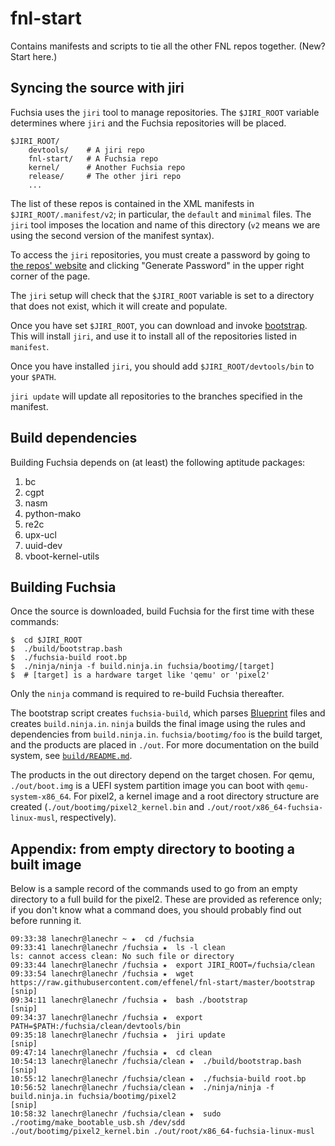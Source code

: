 # fnl-start
Contains manifests and scripts to tie all the other FNL repos together.  (New?
Start here.)


## Syncing the source with jiri
Fuchsia uses the `jiri` tool to manage repositories. The `$JIRI_ROOT` variable
determines where `jiri` and the Fuchsia repositories will be placed.

```
$JIRI_ROOT/
    devtools/    # A jiri repo
    fnl-start/   # A Fuchsia repo
    kernel/      # Another Fuchsia repo
    release/     # The other jiri repo
    ...
```

The list of these repos is contained in the XML manifests in `$JIRI_ROOT/.manifest/v2`;
in particular, the `default` and `minimal` files. The `jiri` tool imposes the location
 and name of this directory (`v2` means we are using the second version of the manifest syntax).

To access the `jiri` repositories, you must create a password by going to
[the repos' website](https://vanadium.googlesource.com) and clicking "Generate
Password" in the upper right corner of the page.

The `jiri` setup will check that the `$JIRI_ROOT` variable is set to a directory
that does not exist, which it will create and populate.

Once you have set `$JIRI_ROOT`, you can download and invoke
[bootstrap](https://raw.githubusercontent.com/effenel/fnl-start/master/bootstrap).
This will install `jiri`, and use it to install all of the repositories listed in
`manifest`.

Once you have installed `jiri`, you should add `$JIRI_ROOT/devtools/bin` to your
`$PATH`.

`jiri update` will update all repositories to the branches specified in the
manifest.

## Build dependencies
Building Fuchsia depends on (at least) the following aptitude packages:

1. bc
1. cgpt
1. nasm
1. python-mako
1. re2c
1. upx-ucl
1. uuid-dev
1. vboot-kernel-utils

## Building Fuchsia
Once the source is downloaded, build Fuchsia for the first time with these
commands:

```
$  cd $JIRI_ROOT
$  ./build/bootstrap.bash
$  ./fuchsia-build root.bp
$  ./ninja/ninja -f build.ninja.in fuchsia/bootimg/[target]
$  # [target] is a hardware target like 'qemu' or 'pixel2'
```

Only the `ninja` command is required to re-build Fuchsia thereafter.

The bootstrap script creates `fuchsia-build`, which parses
[Blueprint](https://github.com/google/blueprint) files and creates `build.ninja.in`.
`ninja` builds the final image using the rules and dependencies from `build.ninja.in`.
`fuchsia/bootimg/foo` is the build target, and the products are placed in `./out`.
For more documentation on the build system, see
[`build/README.md`](https://github.com/effenel/build/blob/master/README.md).

The products in the out directory depend on the target chosen.  For qemu, `./out/boot.img`
is a UEFI system partition image you can boot with `qemu-system-x86_64`.  For pixel2, a
kernel image and a root directory structure are created (`./out/bootimg/pixel2_kernel.bin`
and `./out/root/x86_64-fuchsia-linux-musl`, respectively).

## Appendix: from empty directory to booting a built image
Below is a sample record of the commands used to go from an empty directory to a
full build for the pixel2.  These are provided as reference only; if you don't know
what a command does, you should probably find out before running it.

```
09:33:38 lanechr@lanechr ~ ★  cd /fuchsia
09:33:41 lanechr@lanechr /fuchsia ★  ls -l clean
ls: cannot access clean: No such file or directory
09:33:44 lanechr@lanechr /fuchsia ★  export JIRI_ROOT=/fuchsia/clean
09:33:54 lanechr@lanechr /fuchsia ★  wget https://raw.githubusercontent.com/effenel/fnl-start/master/bootstrap
[snip]
09:34:11 lanechr@lanechr /fuchsia ★  bash ./bootstrap
[snip]
09:34:37 lanechr@lanechr /fuchsia ★  export PATH=$PATH:/fuchsia/clean/devtools/bin
09:35:18 lanechr@lanechr /fuchsia ★  jiri update
[snip]
09:47:14 lanechr@lanechr /fuchsia ★  cd clean
10:54:13 lanechr@lanechr /fuchsia/clean ★  ./build/bootstrap.bash
[snip]
10:55:12 lanechr@lanechr /fuchsia/clean ★  ./fuchsia-build root.bp
10:56:52 lanechr@lanechr /fuchsia/clean ★  ./ninja/ninja -f build.ninja.in fuchsia/bootimg/pixel2
[snip]
10:58:32 lanechr@lanechr /fuchsia/clean ★  sudo ./rootimg/make_bootable_usb.sh /dev/sdd ./out/bootimg/pixel2_kernel.bin ./out/root/x86_64-fuchsia-linux-musl
```
